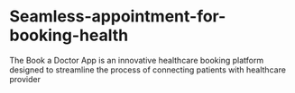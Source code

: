 # Seamless-appointment-for-booking-health
The Book a Doctor App is an innovative healthcare booking platform designed to streamline the process of connecting patients with healthcare provider
